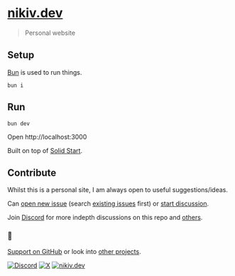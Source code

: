 # [nikiv.dev](https://nikiv.dev)

> Personal website

## Setup

<!-- TODO: add nix dep setup, then have bun drive all the scripts -->

[Bun](https://bun.sh/) is used to run things.

```
bun i
```

## Run

```
bun dev
```

Open http://localhost:3000

Built on top of [Solid Start](https://github.com/solidjs/solid-start).

## Contribute

Whilst this is a personal site, I am always open to useful suggestions/ideas.

Can [open new issue](../../issues/new/choose) (search [existing issues](../../issues) first) or [start discussion](../../discussions).

Join [Discord](https://discord.com/invite/TVafwaD23d) for more indepth discussions on this repo and [others](https://github.com/nikitavoloboev#src).

### 🖤

[Support on GitHub](https://github.com/sponsors/nikitavoloboev) or look into [other projects](https://nikiv.dev/projects).

[![Discord](https://img.shields.io/badge/Discord-100000?style=flat&logo=discord&logoColor=white&labelColor=black&color=black)](https://discord.com/invite/TVafwaD23d) [![X](https://img.shields.io/badge/nikitavoloboev-100000?logo=X&color=black)](https://twitter.com/nikitavoloboev) [![nikiv.dev](https://img.shields.io/badge/nikiv.dev-black)](https://nikiv.dev)
